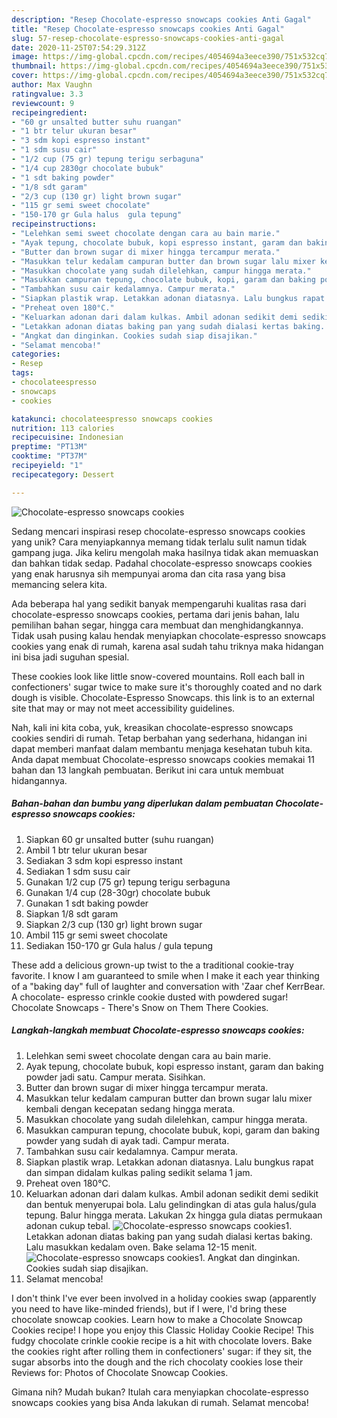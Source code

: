 ```yaml
---
description: "Resep Chocolate-espresso snowcaps cookies Anti Gagal"
title: "Resep Chocolate-espresso snowcaps cookies Anti Gagal"
slug: 57-resep-chocolate-espresso-snowcaps-cookies-anti-gagal
date: 2020-11-25T07:54:29.312Z
image: https://img-global.cpcdn.com/recipes/4054694a3eece390/751x532cq70/chocolate-espresso-snowcaps-cookies-foto-resep-utama.jpg
thumbnail: https://img-global.cpcdn.com/recipes/4054694a3eece390/751x532cq70/chocolate-espresso-snowcaps-cookies-foto-resep-utama.jpg
cover: https://img-global.cpcdn.com/recipes/4054694a3eece390/751x532cq70/chocolate-espresso-snowcaps-cookies-foto-resep-utama.jpg
author: Max Vaughn
ratingvalue: 3.3
reviewcount: 9
recipeingredient:
- "60 gr unsalted butter suhu ruangan"
- "1 btr telur ukuran besar"
- "3 sdm kopi espresso instant"
- "1 sdm susu cair"
- "1/2 cup (75 gr) tepung terigu serbaguna"
- "1/4 cup 2830gr chocolate bubuk"
- "1 sdt baking powder"
- "1/8 sdt garam"
- "2/3 cup (130 gr) light brown sugar"
- "115 gr semi sweet chocolate"
- "150-170 gr Gula halus  gula tepung"
recipeinstructions:
- "Lelehkan semi sweet chocolate dengan cara au bain marie."
- "Ayak tepung, chocolate bubuk, kopi espresso instant, garam dan baking powder jadi satu. Campur merata. Sisihkan."
- "Butter dan brown sugar di mixer hingga tercampur merata."
- "Masukkan telur kedalam campuran butter dan brown sugar lalu mixer kembali dengan kecepatan sedang hingga merata."
- "Masukkan chocolate yang sudah dilelehkan, campur hingga merata."
- "Masukkan campuran tepung, chocolate bubuk, kopi, garam dan baking powder yang sudah di ayak tadi. Campur merata."
- "Tambahkan susu cair kedalamnya. Campur merata."
- "Siapkan plastik wrap. Letakkan adonan diatasnya. Lalu bungkus rapat dan simpan didalam kulkas paling sedikit selama 1 jam."
- "Preheat oven 180°C."
- "Keluarkan adonan dari dalam kulkas. Ambil adonan sedikit demi sedikit dan bentuk menyerupai bola. Lalu gelindingkan di atas gula halus/gula tepung. Balur hingga merata. Lakukan 2x hingga gula diatas permukaan adonan cukup tebal."
- "Letakkan adonan diatas baking pan yang sudah dialasi kertas baking. Lalu masukkan kedalam oven. Bake selama 12-15 menit."
- "Angkat dan dinginkan. Cookies sudah siap disajikan."
- "Selamat mencoba!"
categories:
- Resep
tags:
- chocolateespresso
- snowcaps
- cookies

katakunci: chocolateespresso snowcaps cookies 
nutrition: 113 calories
recipecuisine: Indonesian
preptime: "PT13M"
cooktime: "PT37M"
recipeyield: "1"
recipecategory: Dessert

---
```



![Chocolate-espresso snowcaps cookies](https://img-global.cpcdn.com/recipes/4054694a3eece390/751x532cq70/chocolate-espresso-snowcaps-cookies-foto-resep-utama.jpg)

Sedang mencari inspirasi resep chocolate-espresso snowcaps cookies yang unik? Cara menyiapkannya memang tidak terlalu sulit namun tidak gampang juga. Jika keliru mengolah maka hasilnya tidak akan memuaskan dan bahkan tidak sedap. Padahal chocolate-espresso snowcaps cookies yang enak harusnya sih mempunyai aroma dan cita rasa yang bisa memancing selera kita.

Ada beberapa hal yang sedikit banyak mempengaruhi kualitas rasa dari chocolate-espresso snowcaps cookies, pertama dari jenis bahan, lalu pemilihan bahan segar, hingga cara membuat dan menghidangkannya. Tidak usah pusing kalau hendak menyiapkan chocolate-espresso snowcaps cookies yang enak di rumah, karena asal sudah tahu triknya maka hidangan ini bisa jadi suguhan spesial.

These cookies look like little snow-covered mountains. Roll each ball in confectioners&#39; sugar twice to make sure it&#39;s thoroughly coated and no dark dough is visible. Chocolate-Espresso Snowcaps. this link is to an external site that may or may not meet accessibility guidelines.


Nah, kali ini kita coba, yuk, kreasikan chocolate-espresso snowcaps cookies sendiri di rumah. Tetap berbahan yang sederhana, hidangan ini dapat memberi manfaat dalam membantu menjaga kesehatan tubuh kita. Anda dapat membuat Chocolate-espresso snowcaps cookies memakai 11 bahan dan 13 langkah pembuatan. Berikut ini cara untuk membuat hidangannya.

<!--inarticleads1-->

##### Bahan-bahan dan bumbu yang diperlukan dalam pembuatan Chocolate-espresso snowcaps cookies:

1. Siapkan 60 gr unsalted butter (suhu ruangan)
1. Ambil 1 btr telur ukuran besar
1. Sediakan 3 sdm kopi espresso instant
1. Sediakan 1 sdm susu cair
1. Gunakan 1/2 cup (75 gr) tepung terigu serbaguna
1. Gunakan 1/4 cup (28-30gr) chocolate bubuk
1. Gunakan 1 sdt baking powder
1. Siapkan 1/8 sdt garam
1. Siapkan 2/3 cup (130 gr) light brown sugar
1. Ambil 115 gr semi sweet chocolate
1. Sediakan 150-170 gr Gula halus / gula tepung


These add a delicious grown-up twist to the a traditional cookie-tray favorite. I know I am guaranteed to smile when I make it each year thinking of a &#34;baking day&#34; full of laughter and conversation with &#39;Zaar chef KerrBear. A chocolate- espresso crinkle cookie dusted with powdered sugar! Chocolate Snowcaps - There&#39;s Snow on Them There Cookies. 

<!--inarticleads2-->

##### Langkah-langkah membuat Chocolate-espresso snowcaps cookies:

1. Lelehkan semi sweet chocolate dengan cara au bain marie.
1. Ayak tepung, chocolate bubuk, kopi espresso instant, garam dan baking powder jadi satu. Campur merata. Sisihkan.
1. Butter dan brown sugar di mixer hingga tercampur merata.
1. Masukkan telur kedalam campuran butter dan brown sugar lalu mixer kembali dengan kecepatan sedang hingga merata.
1. Masukkan chocolate yang sudah dilelehkan, campur hingga merata.
1. Masukkan campuran tepung, chocolate bubuk, kopi, garam dan baking powder yang sudah di ayak tadi. Campur merata.
1. Tambahkan susu cair kedalamnya. Campur merata.
1. Siapkan plastik wrap. Letakkan adonan diatasnya. Lalu bungkus rapat dan simpan didalam kulkas paling sedikit selama 1 jam.
1. Preheat oven 180°C.
1. Keluarkan adonan dari dalam kulkas. Ambil adonan sedikit demi sedikit dan bentuk menyerupai bola. Lalu gelindingkan di atas gula halus/gula tepung. Balur hingga merata. Lakukan 2x hingga gula diatas permukaan adonan cukup tebal.
<img src="//assets-global.cpcdn.com/assets/icons/button_play-2c75c40dde080a61004c1f40b05d8f140eaff45d7e9e6481dc71c63d2e7c4909.png" alt="Chocolate-espresso snowcaps cookies">1. Letakkan adonan diatas baking pan yang sudah dialasi kertas baking. Lalu masukkan kedalam oven. Bake selama 12-15 menit.
<img src="//assets-global.cpcdn.com/assets/icons/button_play-2c75c40dde080a61004c1f40b05d8f140eaff45d7e9e6481dc71c63d2e7c4909.png" alt="Chocolate-espresso snowcaps cookies">1. Angkat dan dinginkan. Cookies sudah siap disajikan.
1. Selamat mencoba!


I don&#39;t think I&#39;ve ever been involved in a holiday cookies swap (apparently you need to have like-minded friends), but if I were, I&#39;d bring these chocolate snowcap cookies. Learn how to make a Chocolate Snowcap Cookies recipe! I hope you enjoy this Classic Holiday Cookie Recipe! This fudgy chocolate crinkle cookie recipe is a hit with chocolate lovers. Bake the cookies right after rolling them in confectioners&#39; sugar: if they sit, the sugar absorbs into the dough and the rich chocolaty cookies lose their Reviews for: Photos of Chocolate Snowcap Cookies. 

Gimana nih? Mudah bukan? Itulah cara menyiapkan chocolate-espresso snowcaps cookies yang bisa Anda lakukan di rumah. Selamat mencoba!
